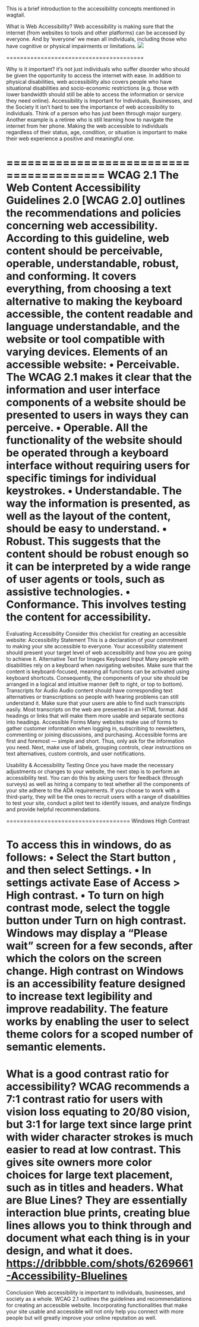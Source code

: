 This is a brief introduction to the accessibility concepts mentioned in wagtail.



What is Web Accessibility?
Web accessibility is making sure that the internet (from websites to tools and other platforms) can be accessed by everyone. And by ‘everyone’ we mean all individuals, including those who have cognitive or physical impairments or limitations.
<img src="https://www.dreamhost.com/blog/wp-content/uploads/2016/08/DreamHost-Accessibility-Tips-750x498.jpg">
  
========================================

Why is it important?
it’s not just individuals who suffer disorder who should be given the opportunity to access the internet with ease. In addition to physical disabilities, web accessibility also covers people who have situational disabilities and socio-economic restrictions (e.g. those with lower bandwidth should still be able to access the information or service they need online).
Accessibility is Important for Individuals, Businesses, and the Society
It isn’t hard to see the importance of web accessibility to individuals. Think of a person who has just been through major surgery. Another example is a retiree who is still learning how to navigate the internet from her phone. Making the web accessible to individuals regardless of their status, age, condition, or situation is important to make their web experience a positive and meaningful one.

========================================
WCAG 2.1
The Web Content Accessibility Guidelines 2.0 [WCAG 2.0] outlines the recommendations and policies concerning web accessibility.
According to this guideline, web content should be perceivable, operable, understandable, robust, and conforming. It covers everything, from choosing a text alternative to making the keyboard accessible, the content readable and language understandable, and the website or tool compatible with varying devices.
Elements of an accessible website:
•	Perceivable. The WCAG 2.1 makes it clear that the information and user interface components of a website should be presented to users in ways they can perceive.
•	Operable. All the functionality of the website should be operated through a keyboard interface without requiring users for specific timings for individual keystrokes.
•	Understandable. The way the information is presented, as well as the layout of the content, should be easy to understand.
•	Robust. This suggests that the content should be robust enough so it can be interpreted by a wide range of user agents or tools, such as assistive technologies.
•	Conformance. This involves testing the content for accessibility.
===========================================

Evaluating Accessibility
Consider this checklist for creating an accessible website:
Accessibility Statement
This is a declaration of your commitment to making your site accessible to everyone. Your accessibility statement should present your target level of web accessibility and how you are going to achieve it.
Alternative Text for Images
Keyboard Input
Many people with disabilities rely on a keyboard when navigating websites. Make sure that the content is keyboard-focused, meaning all functions can be activated using keyboard shortcuts. Consequently, the components of your site should be arranged in a logical and intuitive manner (left to right, or top to bottom).
Transcripts for Audio
Audio content should have corresponding text alternatives or transcriptions so people with hearing problems can still understand it. Make sure that your users are able to find such transcripts easily. Most transcripts on the web are presented in an HTML format. Add headings or links that will make them more usable and separate sections into headings.
Accessible Forms
Many websites make use of forms to gather customer information when logging in, subscribing to newsletters, commenting or joining discussions, and purchasing. Accessible forms are first and foremost — simple and short. Thus, only ask for the information you need. Next, make use of labels, grouping controls, clear instructions on text alternatives, custom controls, and user notifications.

Usability & Accessibility Testing
Once you have made the necessary adjustments or changes to your website, the next step is to perform an accessibility test. You can do this by asking users for feedback (through surveys) as well as hiring a company to test whether all the components of your site adhere to the ADA requirements. If you choose to work with a third-party, they will be the ones to recruit users with a range of disabilities to test your site, conduct a pilot test to identify issues, and analyze findings and provide helpful recommendations.

 ====================================
Windows High Contrast
 
To access this in windows, do as follows:
•	Select the Start button , and then select Settings.
•	In settings activate Ease of Access > High contrast.
•	To turn on high contrast mode, select the toggle button under Turn on high contrast. Windows may display a “Please wait” screen for a few seconds, after which the colors on the screen change.
High contrast on Windows is an accessibility feature designed to increase text legibility and improve readability. The feature works by enabling the user to select theme colors for a scoped number of semantic elements.
 =====================================
 
What is a good contrast ratio for accessibility?
WCAG recommends a 7:1 contrast ratio for users with vision loss equating to 20/80 vision, but 3:1 for large text since large print with wider character strokes is much easier to read at low contrast. This gives site owners more color choices for large text placement, such as in titles and headers.
What are Blue Lines?
They are essentially interaction blue prints, creating blue lines allows you to think through and document what each thing is in your design, and what it does.
https://dribbble.com/shots/6269661-Accessibility-Bluelines 
========================================

Conclusion
Web accessibility is important to individuals, businesses, and society as a whole.
WCAG 2.1 outlines the guidelines and recommendations for creating an accessible website. Incorporating functionalities that make your site usable and accessible will not only help you connect with more people but will greatly improve your online reputation as well. 


